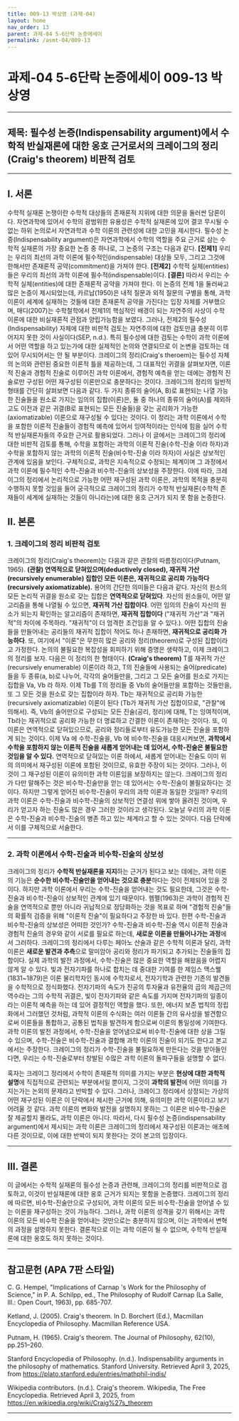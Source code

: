 ```yaml
---
title: 009-13 박상영 (과제-04)
layout: home
nav_order: 13
parent: 과제-04 5-6단락 논증에세이
permalink: /asmt-04/009-13
---
```


# 과제-04 5-6단락 논증에세이 009-13 박상영 

---

## 제목: 필수성 논증(Indispensability argument)에서 수학적 반실재론에 대한 옹호 근거로서의 크레이그의 정리(Craig's theorem) 비판적 검토

---

## I. 서론
수학적 실재론 논쟁이란 수학적 대상들의 존재론적 지위에 대한 의문을 둘러싼 담론이다. 자연과학에 있어서 수학의 광범위한 유용성은 수학적 실재론에 있어 결코 무시될 수 없는 하위 논의로서 자연과학과 수학 이론의 관련성에 대한 고민을 제시한다. 필수성 논증(Indispensability argument)은 자연과학에서 수학의 역할을 주요 근거로 삼는 수학적 실재론의 가장 중요한 논증 중 하나로, 그 논증의 구조는 다음과 같다. **[전제1]** 우리는 우리의 최선의 과학 이론에 필수적인(indispensable) 대상들 모두, 그리고 그것에 한해서만 존재론적 공약(commitment)을 가져야 한다. **[전제2]** 수학적 실체(entities)들은 우리의 최선의 과학 이론에 필수적(indispensable)이다. **[결론]** 따라서 우리는 수학적 실체(entities)에 대한 존재론적 공약을 가져야 한다. 이 논증의 전제 1을 둘러싸고 많은 논증이 제시되었는데, 카르납(1950)은 내적 질문과 외적 질문의 구별을 통해, 과학이론이 세계에 실재하는 것들에 대한 존재론적 공약을 가진다는 입장 자체를 거부했으며, 매디(2007)는 수학철학에서 전제1의 핵심적인 배경이 되는 자연주의 사상이 수학 이론에 대한 비실재론적 관점과 양립가능함을 보였다. 그러나, 전제2의 필수성(Indispensability) 자체에 대한 비판적 검토는 자연주의에 대한 검토만큼 충분히 이루어지지 못한 것이 사실이다(SEP, n.d.). 특히 필수성에 대한 검토는 수학이 과학 이론에서 어떤 역할을 하고 있는가에 대한 실제적인 논의와 연결되므로 이 논변을 검토하는 데 있어 무시되어서는 안 될 부분이다.  크레이그의 정리(Craig's theroem)는 필수성 자체의 논의와 관련된 중요한 이론적 틀을 제공하는데, 그 대표적인 귀결을 살펴보자면, 이론적 진술과 경험적 진술로 이루어진 과학 이론에서, 경험적 예측을 얻는 데에는 경험적 진술로만 구성된 어떤 재구성된 이론만으로 충분하다는 것이다. 크레이그의 정리의 일반적 형태를 간단히 살펴보면 다음과 같다. 두 가지 종류의 술어(A, B)로 표현되는 나열 가능한 진술들을 원소로 가지는 임의의 집합(이론)은,  둘 중 하나의 종류의 술어(A)를 제외하고도 이전과 같은 귀결(B로 표현되는 모든 진술들)을 갖는 공리화가 가능한(axiomatizable) 이론으로 재구성될 수 있다는 것이다. 이 정리는 과학 이론에서 수학을 포함한 이론적 진술들이 경험적 예측에 있어서 잉여적이라는 인식에 힘을 실어 수학적 반실재론자들의 주요한 근거로 활용되었다. 그러나 이 글에서는 크레이그의 정리에 대한 비판적 검토를 통해, 수학을 포함하는 과학의 이론적 진술(수학-진술 이라 하자)과 수학을 포함하지 않는 과학의 이론적 진술(비수학-진술 이라 하자)이 사실은 상보적인 관계에 있음을 보인다. 구체적으로, 과학은 지속적으로 수정되는 체계이며 그 과정에서 과학 이론에 필수적인 수학-진술과 비수학-진술의 상보성을 주장한다. 이에 따라, 크레이그의 정리에서 논리적으로 가능한 어떤 재구성된 과학 이론은, 과학의 목적을 충분히 수행하지 못할 것임을 들어 궁극적으로 크레이그의 정리가 수학적 반실재론(수학적 존재들이 세계에 실재하는 것들이 아니라는)에 대한 옹호 근거가 되지 못 함을 논증한다.

## II. 본론

### 1. 크레이그의 정리 비판적 검토

크레이그의 정리(Craig's theorem)는 다음과 같은 관찰의 따름정리이다(Putnam, 1965). **(관찰) 연역적으로 닫혀있으며(deductively closed), 재귀적 가산(recursively enumerable) 집합인 모든 이론은, 재귀적으로 공리화 가능하다(recursively axiomatizable).** 용어의 간단한 의미들은 다음과 같다. 자신의 원소의 모든 논리적 귀결을 원소로 갖는 집합은 **연역적으로 닫혀있다**.  자신의 원소들이, 어떤 알고리즘을 통해 나열될 수 있으면, **재귀적 가산 집합이다**. 어떤 임의의 진술이 자신의 원소가 되는지 확인하는 알고리즘이 존재하면, **재귀적 집합이다** ("재귀적 가산"과 "재귀적"의 차이에 주목하라. "재귀적"이 더 엄격한 조건임을 알 수 있다.). 어떤 집합의 진술들을 만들어내는 공리들의 재귀적 집합이 적어도 하나 존재하면, **재귀적으로 공리화 가능하다**. 또, 여기에서 "이론"은 무한히 많은 공리와 정리(theorem)로 구성된 집합이라고 가정한다. 논의의 불필요한 복잡성을 회피하기 위해 증명은 생략하고, 이제 크레이그의 정리를 보자. 다음은 이 정리의 한 형태이다. **(Craig's theorem)** T를 재귀적 가산(recursively enumerable) 이론이라 하고, T의 진술들에 사용되는 술어(predicate)들을 두 종류(a, b)로 나누어, 각각의 술어들만을, 그리고 그 모든 술어를 원소로 가지는 집합을 Va, Vb 라 하자. 이제 Tb를 T의 정리들 중 Vb의 술어들만을 포함하는 것들만을, 또 그 모든 것을 원소로 갖는 집합이라 하자. Tb는 재귀적으로 공리화 가능한(recursively axiomatizable) 이론이 된다 (Tb가 재귀적 가산 집합이므로, "관찰"에 의해서). 즉, Vb의 술어만으로 구성되는 모든 진술(공리, 정리)에 대해, T는 잉여적이며, Tb라는 재귀적으로 공리화 가능한 더 명료하고 간결한 이론이 존재하는 것이다. 또, 이 이론은 연역적으로 닫혀있으므로, 공리와 정리들로부터 유도가능한 모든 진술을 포함하게 되는 것이다. 이제 Va 에 수학-진술을, Vb 에 비수학-진술을 대응시켜보면, **과학에서 수학을 포함하지 않는 이론적 진술을 새롭게 얻어내는 데 있어서, 수학-진술은 불필요한 것임을 알 수 있다.** 연역적으로 닫혀있는 이론 하에서, 새롭게 얻어내는 진술도 이미 위의 의미에서 재구성된 이론에 포함된 것이므로, 유효한 주장이 되는 것이다. 그러나, 이것이 그 재구성된 이론이 유의미한 과학 이론임을 보장하지는 않는다. 크레이그의 정리가 다만 말해주는 것은 비수학-진술만을 얻는 데 있어서는 수학-진술이 불필요하다는 것이다. 하지만 그렇게 얻어진 비수학-진술이 우리의 과학 이론과 동일한 것일까? 우리의 과학 이론은 수학-진술과 비수학-진술의 상보적인 연결성 위에 쌓아 올려진 것이며, 우리가 얻고자 하는 진술도 많은 경우 그러한 것이라고 생각된다. 오늘날 우리의 과학 이론은 수학-진술과 비수학-진술의 병존 하고 있는 체계라고 할 수 있는 것이다. 다음 단락에서 이를 구체적으로 서술한다.

---

### 2. 과학 이론에서 수학-진술과 비수학-진술의 상보성

크레이그의 정리가 **수학적 반실재론을 지지**하는 근거가 된다고 보는 데에는, 과학 이론의 기능은 **순수한 비수학-진술만을 얻어내는 것으로 충분**하다는 것이 전제되어 있을 것이다. 하지만 과학 이론에서 우리는 수학-진술을 얻어내는 것도 필요한데, 그것은 수학-진술과 비수학-진술이 상보적인 관계에 있기 때문이다. 헴펠(1963)은 과학이 경험적 진술을 연역적으로 뿐만 아니라 귀납적으로 정당화하는 것을 목표로 하며 "경험적 진술"들의 확률적 검증을 위해 "이론적 진술"이 필요하다고 주장한 바 있다. 한편 수학-진술과 비수학-진술의 상보성은 어떠한 것인가? 수학-진술과 비수학-진술 역시 이론적 진술과 경험적 진술의 경우와 같이 서로를 필요로 하는데, **새로운 이론을 만들어나가는 과정**에서 그러하다. 크레이그의 정리에서 다루는 페아노 산술과 같은 수학적 이론과 달리, 과학 이론은 **새로운 발견과 추측**으로 말미암아 공리와 정리가 파기되고 추가되는 진술들의 집합이다. 실제 과학의 발전 과정에서, 수학-진술은 많은 중요한 역할을 해왔음을 어렵지 않게 알 수 있다. 빛과 전자기파를 하나로 합치는 데 중대한 기여를 한 제임스 맥스웰(1831~1879)은 이론 물리학자인 동시에 수학자로서, 전자기학과 관련한 기존의 발견들을 수학적으로 정식화했다. 전자기파의 속도가 진공의 투자율과 유전율의 곱의 제곱근의 역수라는 그의 수학적 귀결은, 빛이 전자기파와 같은 속도를 가지며 전자기파의 일종이라는 이론적 예측을 하는 데 있어 결정적인 역할을 했다. 또한, 에너지 보존 법칙의 정립화에서 그러했던 것처럼, 과학적 이론의 수식화는 여러 이론들 간의 유사성을 발견함으로써 이론들을 통합하고, 공통된 법칙을 발견하게 함으로써 이론의 통일성에 기여한다. 과학 이론의 발전 과정에서, 수학-진술을 얻어냄으로써 비수학-진술에 대한 상을 그릴 수 있으며, 수학-진술은 비수학-진술과 결합해 과학 이론의 진술이 되기도 한다고 본고에서는 주장한다. 크레이그의 정리가 수학-진술을 불필요하게 만든다는 것을 받아들인다면, 우리는 수학-진술로부터 창발된 수많은 과학 이론의 돌파구들을 설명할 수 없다. 

혹자는 크레이그 정리에서 수학이 존재론적 의미를 가지는 부분은 **현상에 대한 과학적 설명**에 직접적으로 관련되는 부분에서일 뿐이지, 그것이 **과학의 발전**에 어떤 의미를 가지는가는 논외의 문제라고 반박할 수 있다. 그러나, 크레이그 정리에서 상정되는 가상의 어떤 재구성된 이론은 이 단락에서 제시한 근거에 의해, 유의미한 과학 이론이라고 보기 어려울 것 같다. 과학 이론의 변화와 발전을 설명하지 못하는 그 이론은 비수학-진술은 잘 제공할지 몰라도, 과학 이론은 아니다. 따라서, 다시 필수성 논증(indispensability argument)에서 제시되는 과학 이론은 크레이그의 정리에서 재구성된 이론과는 애초에 다른 것이므로, 이에 대한 반박이 되지 못한다는 것이 본고의 입장이다.  

---

## III. 결론 

이 글에서는 수학적 실재론의 필수성 논증과 관련해, 크레이그의 정리를 비판적으로 검토하고, 이것이 반실재론에 대한 옹호 근거가 되지는 못함을 논증했다. 크레이그의 정리에 따르면, 비수학-진술만으로 구성되어, 과학 이론의 모든 비수학-진술을 얻어낼 수 있는 이론을 재구성하는 것이 가능하다. 그러나, 과학 이론의 성격을 갖기 위해서는 과학 이론의 모든 비수학 진술을 얻어내는 것만으로는 충분하지 않으며, 이는 과학에서 변혁의 과정을 설명하지 못한다. 결론적으로 이는 과학 이론이 될 수 없으며, 수학적 반실재론에 대한 옹호도 하지 못하는 것이다.  

---

## 참고문헌 (APA 7판 스타일)

C. G. Hempel, "Implications of Carnap 's Work for the Philosophy of Science," in P. A. Schilpp, ed., The Philosophy of Rudolf Carnap (La Salle, Ill.: Open Court, 1963), pp. 685-707.

Ketland, J. (2005). Craig's theorem. In D. Borchert (Ed.), Macmillan Encyclopedia of Philosophy. Macmillan Reference USA.

Putnam, H. (1965). Craig's theorem. The Journal of Philosophy, 62(10), pp.251–260.

Stanford Encyclopedia of Philosophy. (n.d.). Indispensability arguments in the philosophy of mathematics. Stanford University. Retrieved April 3, 2025, from https://plato.stanford.edu/entries/mathphil-indis/

Wikipedia contributors. (n.d.). Craig's theorem. Wikipedia, The Free Encyclopedia. Retrieved April 3, 2025, from https://en.wikipedia.org/wiki/Craig%27s_theorem

---

